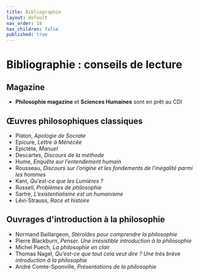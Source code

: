```yaml
---
title: Bibliographie
layout: default
nav_order: 18
has_children: false
published: true
---
```

# Bibliographie : conseils de lecture

## Magazine

- **Philosophie magazine** et **Sciences Humaines** sont en prêt au CDI

## Œuvres philosophiques classiques
- Platon, *Apologie de Socrate*
- Epicure, *Lettre à Ménécée*
- Epictète, *Manuel*
- Descartes, *Discours de la méthode*
- Hume, *Enquête sur l’entendement humain*
- Rousseau, *Discours sur l’origine et les fondements de l’inégalité parmi les hommes*
- Kant, *Qu’est-ce que les Lumières ?*
- Russell, *Problèmes de philosophie*
- Sartre, *L’existentialisme est un humanisme*
- Lévi-Strauss, *Race et histoire*

## Ouvrages d'introduction à la philosophie
- Normand Baillargeon, *Stéroïdes pour comprendre la philosophie*
- Pierre Blackburn, *Penser. Une irrésistible introduction à la philosophie*
- Michel Puech, *La philosophie en clair*
- Thomas Nagel, *Qu’est-ce que tout cela veut dire ? Une très brève introduction à la philosophie*
- André Comte-Sponville, *Présentations de la philosophie*